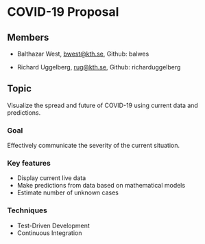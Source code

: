 # COVID-19 Proposal

## Members
* Balthazar West, bwest@kth.se, Github: balwes

* Richard Uggelberg, rug@kth.se, Github: richarduggelberg

## Topic
Visualize the spread and future of COVID-19 using current data and predictions.

### Goal
Effectively communicate the severity of the current situation.

### Key features
* Display current live data
* Make predictions from data based on mathematical models
* Estimate number of unknown cases

### Techniques
* Test-Driven Development
* Continuous Integration
